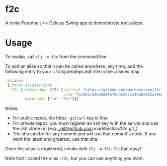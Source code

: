 # f2c
A trivial Farenheit <-> Celcius Swing app to demonstrate tools.deps.

# Usage
To invoke, call `clj -m f2c` from the command line.

To add an alias so that it can be called anywhere, any time, add the following entry to your ~/.clojure/deps.edn file in the :aliases map:
```clojure
:aliases
 {;Other aliases here...
  :f2c {:extra-deps {f2c {:git/url "https://github.com/markbastian/f2c.git"
                          :sha "f5c033c540d658fb7854e5321a17a8a022ae9bcc"}}
        :main-opts ["-m" "f2c"]}}
```

Notes:

 * For public repos, the https `:git/url` key is fine.
 * For private repos, you must register an ssh key with the server and use the ssh clone url (e.g. _git@github.com:markbastian/f2c.git_)
 * The sha can be for any commit and will use that commit's code. If you want the latest and greatest, use that sha.

Once this alias is registered, invoke with `clj -A:f2c`. It's that easy!

Note that I called the alias `:f2c`, but you can use anything you want.